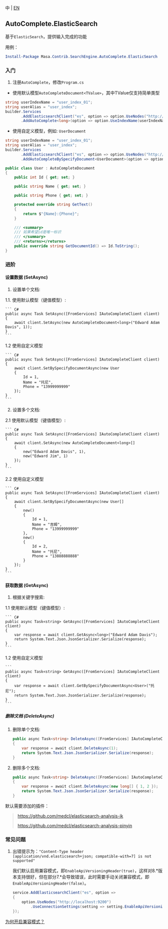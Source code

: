中 | [EN](README.md)

## AutoComplete.ElasticSearch

基于`ElasticSearch`，提供输入完成的功能

用例：

``` powershell
Install-Package Masa.Contrib.SearchEngine.AutoComplete.ElasticSearch
```

### 入门

1. 注册`AutoComplete`，修改`Program.cs`

* 使用默认模型`AutoCompleteDocument<TValue>`，其中TValue仅支持简单类型

``` C#
string userIndexName = "user_index_01";
string userAlias = "user_index";
builder.Services
       .AddElasticsearchClient("es", option => option.UseNodes("http://localhost:9200").UseDefault())
       .AddAutoComplete<long>(option => option.UseIndexName(userIndexName).UseAlias(userAlias));
```

* 使用自定义模型，例如: `UserDocument`

``` C#
string userIndexName = "user_index_01";
string userAlias = "user_index";
builder.Services
       .AddElasticsearchClient("es", option => option.UseNodes("http://localhost:9200").UseDefault())
       .AddAutoCompleteBySpecifyDocument<UserDocument>(option => option.UseIndexName(userIndexName).UseAlias(userAlias));

public class User : AutoCompleteDocument
{
    public int Id { get; set; }

    public string Name { get; set; }

    public string Phone { get; set; }

    protected override string GetText()
    {
        return $"{Name}:{Phone}";
    }

    /// <summary>
    /// 如果希望id是唯一标识
    /// </summary>
    /// <returns></returns>
    public override string GetDocumentId() => Id.ToString();
}
```

### 进阶

#### 设置数据 (SetAsync)

1. 设置单个文档:

1.1. 使用默认模型（键值模型）:

    ``` C#
    public async Task SetAsync([FromServices] IAutoCompleteClient client)
    {
        await client.SetAsync(new AutoCompleteDocument<long>("Edward Adam Davis", 1));
    }
    ```

1.2 使用自定义模型

    ``` C#
    public async Task SetAsync([FromServices] IAutoCompleteClient client)
    {
        await client.SetBySpecifyDocumentAsync(new User
        {
            Id = 1,
            Name = "托尼",
            Phone = "13999999999"
        });
    }
    ```

2. 设置多个文档:

2.1 使用默认模型（键值模型）:

    ``` C#
    public async Task SetAsync([FromServices] IAutoCompleteClient client)
    {
        await client.SetAsync(new AutoCompleteDocument<long>[]
        {
            new("Edward Adam Davis", 1),
            new("Edward Jim", 1)
        });
    }
    ```

2.2 使用自定义模型

    ``` C#
    public async Task SetAsync([FromServices] IAutoCompleteClient client)
    {
        await client.SetBySpecifyDocumentAsync(new User[]
        {
            new()
            {
                Id = 1,
                Name = "吉姆",
                Phone = "13999999999"
            },
            new()
            {
                Id = 2,
                Name = "托尼",
                Phone = "13888888888"
            }
        });
    }
    ```

#### 获取数据 (GetAsync)

1. 根据关键字搜索:

1.1 使用默认模型（键值模型）:

    ``` C#
    public async Task<string> GetAsync([FromServices] IAutoCompleteClient client)
    {
        var response = await client.GetAsync<long>("Edward Adam Davis");
        return System.Text.Json.JsonSerializer.Serialize(response);
    }
    ```

1.2 使用自定义模型

    ```
    public async Task<string> GetAsync([FromServices] IAutoCompleteClient client)
    {
        var response = await client.GetBySpecifyDocumentAsync<User>("托尼");
        return System.Text.Json.JsonSerializer.Serialize(response);
    }
    ```

##### 删除文档 (DeleteAsync)

1. 删除单个文档:

   ``` C#
   public async Task<string> DeleteAsync([FromServices] IAutoCompleteClient client)
   {
       var response = await client.DeleteAsync(1);
       return System.Text.Json.JsonSerializer.Serialize(response);
   }
   ```

2. 删除多个文档:

   ``` C#
   public async Task<string> DeleteAsync([FromServices] IAutoCompleteClient client)
   {
       var response = await client.DeleteAsync(new long[] { 1, 2 });
       return System.Text.Json.JsonSerializer.Serialize(response);
   }
   ```

默认需要添加的插件：

> https://github.com/medcl/elasticsearch-analysis-ik
>
> https://github.com/medcl/elasticsearch-analysis-pinyin

### 常见问题

1. 出错提示为：`"Content-Type header [application/vnd.elasticsearch+json; compatible-with=7] is not supported"`

   我们默认启用兼容模式，即`EnableApiVersioningHeader(true)`，这样对8.*版本支持很好，但在部分7.*会导致错误，此时需要手动关闭兼容模式，即`EnableApiVersioningHeader(false)`。

    ``` C#
    service.AddElasticsearchClient("es", option =>
    {
        option.UseNodes("http://localhost:9200")
            .UseConnectionSettings(setting => setting.EnableApiVersioningHeader(false));
    });
    ```

[为何开启兼容模式？](https://github.com/elastic/elasticsearch-net/issues/6154)
